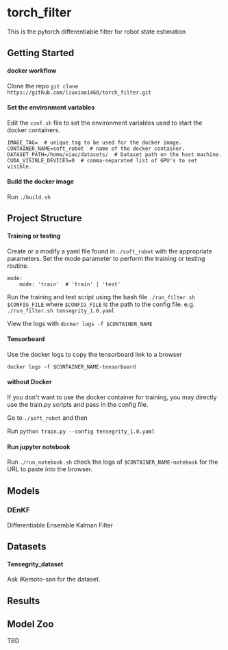 # torch_filter
This is the pytorch differentiable filter for robot state estimation

## Getting Started
#### docker workflow

Clone the repo `git clone https://github.com/liuxiao1468/torch_filter.git`

#### Set the environment variables
Edit the `conf.sh` file to set the environment variables used to start the docker 
containers. 

```
IMAGE_TAG=  # unique tag to be used for the docker image.
CONTAINER_NAME=soft_robot  # name of the docker container.
DATASET_PATH=/home/xiao/datasets/  # Dataset path on the host machine.
CUDA_VISIBLE_DEVICES=0  # comma-separated list of GPU's to set visible.
```

#### Build the docker image
Run `./build.sh`

## Project Structure

#### Training or testing
Create or a modify a yaml file found in `./soft_robot` 
with the appropriate parameters. Set the mode parameter to perform the 
training or testing routine. 

```
mode:
    mode: 'train'  # 'train' | 'test'
```

Run the training and test script using the bash file `./run_filter.sh $CONFIG_FILE` 
where `$CONFIG_FILE` is the path to the config file. e.g. 
`./run_filter.sh tensegrity_1.0.yaml`

View the logs with `docker logs -f $CONTAINER_NAME`

#### Tensorboard

Use the docker logs to copy the tensorboard link to a browser

```docker logs -f $CONTAINER_NAME-tensorboard```
 
#### without Docker
If you don't want to use the docker container for training, you may directly use the
train.py scripts and pass in the config file.

Go to `./soft_robot` and then

Run `python train.py --config tensegrity_1.0.yaml`

#### Run jupyter notebook
Run `./run_notebook.sh` check the logs of 
`$CONTAINER_NAME-notebook` for the URL to paste into the browser. 

## Models
### DEnKF
Differentiable Ensemble Kalman Filter


## Datasets
#### Tensegrity_dataset
Ask IKemoto-san for the dataset.


## Results


## Model Zoo
TBD

